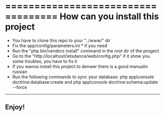 ===================================
How can you install this project
===================================
*  You have to clone this repo to your "../www/" dir
*  Fix the app/config/parameters.ini * if you need
*  Run the "php bin/vendors install" command in the root dir of the progect
*  Go to the "http://localhost/letsdance/web/config.php" if it show you some troubles, you have to fix it
*  If you wanna install this project to denwer there is a good manualin russian    
*  Run the following commands to sync your database: php app\console doctrine:database:create and php app\console doctrine:schema:update --force
------------------------- 
Enjoy!
---------------------------
